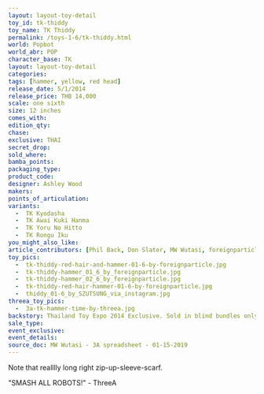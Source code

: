 ```yaml
---
layout: layout-toy-detail 
toy_id: tk-thiddy
toy_name: TK Thiddy
permalink: /toys-1-6/tk-thiddy.html
world: Popbot
world_abr: POP
character_base: TK
layout: layout-toy-detail
categories: 
tags: [hammer, yellow, red head]
release_date: 5/1/2014
release_price: THB 14,000
scale: one sixth
size: 12 inches
comes_with: 
edition_qty: 
chase: 
exclusive: THAI
secret_drop: 
sold_where: 
bamba_points: 
packaging_type: 
product_code: 
designer: Ashley Wood
makers: 
points_of_articulation: 
variants: 
  -  TK Kyodasha
  -  TK Awai Kuki Hanma
  -  TK Yoru No Hitto
  -  TK Rongu Iku
you_might_also_like: 
article_contributors: [Phil Back, Don Slater, MW Wutasi, foreignparticle, szutsung]
toy_pics: 
  -  tk-thiddy-red-hair-and-hammer-01-6-by-foreignparticle.jpg
  -  tk-thiddy-hammer_01_6_by_foreignparticle.jpg
  -  tk-thiddy-hammer_02_6_by_foreignparticle.jpg
  -  tk-thiddy-red-hair-hammer-01-6-by-foreignparticle.jpg
  -  thiddy_01-6_by_SZUTSUNG_via_instagram.jpg
threea_toy_pics:
  -  3a-tk-hammer-time-by-threea.jpg
backstory: Thailand Toy Expo 2014 Exclusive. Sold in blind bundles only (Thiddy + Thai Pascha + Mighty Square). Thiddy in red shirt and version in yellow shirt.
sale_type: 
event_exclusive: 
event_details: 
source_doc: MW Wutasi - 3A spreadsheet - 01-15-2019
---
```

Note that realllly long right zip-up-sleeve-scarf.

"SMASH ALL ROBOTS!" - ThreeA